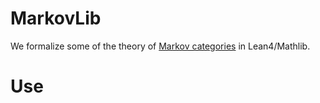 # MarkovLib

We formalize some of the theory of [Markov categories](https://arxiv.org/pdf/1908.07021) in Lean4/Mathlib.

# Use

